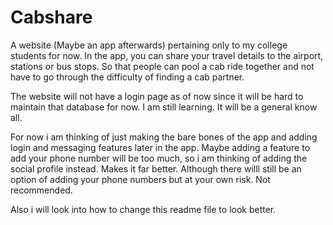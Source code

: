 # Cabshare
A website (Maybe an app afterwards) pertaining only to my college students for now. In the app, you can share your travel details to the airport, stations or bus stops. So that people can pool a cab ride together and not have to go through the difficulty of finding a cab partner.

The website will not have a login page as of now since it will be hard to maintain that database for now. I am still learning. It will be a general know all. 

For now i am thinking of just making the bare bones of the app and adding login and messaging features later in the app. 
Maybe adding a feature to add your phone number will be too much, so i am thinking of adding the social profile instead. Makes it far better.
Although there willl still be an option of adding your phone numbers but at your own risk. Not recommended.

Also i will look into how to change this readme file to look better.
